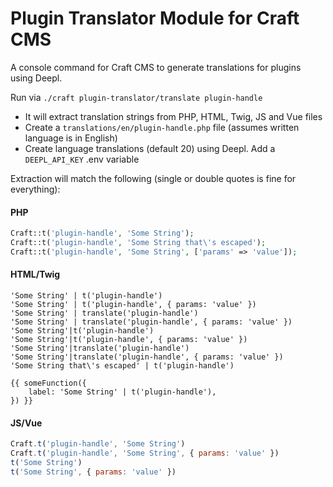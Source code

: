 # Plugin Translator Module for Craft CMS
A console command for Craft CMS to generate translations for plugins using Deepl.

Run via `./craft plugin-translator/translate plugin-handle`

- It will extract translation strings from PHP, HTML, Twig, JS and Vue files
- Create a `translations/en/plugin-handle.php` file (assumes written language is in English)
- Create language translations (default 20) using Deepl. Add a `DEEPL_API_KEY` .env variable

Extraction will match the following (single or double quotes is fine for everything):

#### PHP
```php
Craft::t('plugin-handle', 'Some String');
Craft::t('plugin-handle', 'Some String that\'s escaped');
Craft::t('plugin-handle', 'Some String', ['params' => 'value']);
```

#### HTML/Twig
```twig
'Some String' | t('plugin-handle')
'Some String' | t('plugin-handle', { params: 'value' })
'Some String' | translate('plugin-handle')
'Some String' | translate('plugin-handle', { params: 'value' })
'Some String'|t('plugin-handle')
'Some String'|t('plugin-handle', { params: 'value' })
'Some String'|translate('plugin-handle')
'Some String'|translate('plugin-handle', { params: 'value' })
'Some String that\'s escaped' | t('plugin-handle')

{{ someFunction({
    label: 'Some String' | t('plugin-handle'),
}) }}
```

#### JS/Vue
```js
Craft.t('plugin-handle', 'Some String')
Craft.t('plugin-handle', 'Some String', { params: 'value' })
t('Some String')
t('Some String', { params: 'value' })
```
